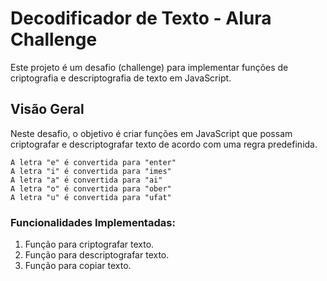 # Decodificador de Texto - Alura Challenge

Este projeto é um desafio (challenge) para implementar funções de criptografia e descriptografia de texto em JavaScript.

## Visão Geral

Neste desafio, o objetivo é criar funções em JavaScript que possam criptografar e descriptografar texto de acordo com uma regra predefinida.
```
A letra "e" é convertida para "enter"
A letra "i" é convertida para "imes"
A letra "a" é convertida para "ai"
A letra "o" é convertida para "ober"
A letra "u" é convertida para "ufat"
```
### Funcionalidades Implementadas:

1. Função para criptografar texto.
2. Função para descriptografar texto.
3. Função para copiar texto.